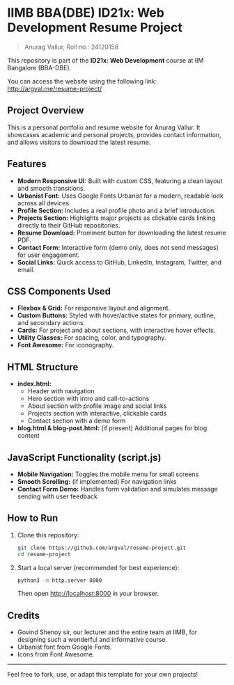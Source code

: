 # IIMB BBA(DBE) ID21x: Web Development Resume Project
> Anurag Vallur, Roll no.: 24120158

This repository is part of the **ID21x: Web Development** course at IIM Bangalore (BBA-DBE).

You can access the website using the following link: http://argval.me/resume-project/

## Project Overview
This is a personal portfolio and resume website for Anurag Vallur. It showcases academic and personal projects, provides contact information, and allows visitors to download the latest resume.

## Features
- **Modern Responsive UI:** Built with custom CSS, featuring a clean layout and smooth transitions.
- **Urbanist Font:** Uses Google Fonts Urbanist for a modern, readable look across all devices.
- **Profile Section:** Includes a real profile photo and a brief introduction.
- **Projects Section:** Highlights major projects as clickable cards linking directly to their GitHub repositories.
- **Resume Download:** Prominent button for downloading the latest resume PDF.
- **Contact Form:** Interactive form (demo only, does not send messages) for user engagement.
- **Social Links:** Quick access to GitHub, LinkedIn, Instagram, Twitter, and email.

## CSS Components Used
- **Flexbox & Grid:** For responsive layout and alignment.
- **Custom Buttons:** Styled with hover/active states for primary, outline, and secondary actions.
- **Cards:** For project and about sections, with interactive hover effects.
- **Utility Classes:** For spacing, color, and typography.
- **Font Awesome:** For iconography.

## HTML Structure
- **index.html:**
  - Header with navigation
  - Hero section with intro and call-to-actions
  - About section with profile image and social links
  - Projects section with interactive, clickable cards
  - Contact section with a demo form
- **blog.html & blog-post.html:** (if present) Additional pages for blog content

## JavaScript Functionality (script.js)
- **Mobile Navigation:** Toggles the mobile menu for small screens
- **Smooth Scrolling:** (if implemented) For navigation links
- **Contact Form Demo:** Handles form validation and simulates message sending with user feedback

## How to Run
1. Clone this repository:
   ```sh
   git clone https://github.com/argval/resume-project.git
   cd resume-project
   ```
2. Start a local server (recommended for best experience):
   ```sh
   python3 -m http.server 8000
   ```
   Then open [http://localhost:8000](http://localhost:8000) in your browser.

## Credits
- Govind Shenoy sir, our lecturer and the entire team at IIMB, for designing such a wonderful and informative course.
- Urbanist font from Google Fonts.
- Icons from Font Awesome.

---

Feel free to fork, use, or adapt this template for your own projects!

